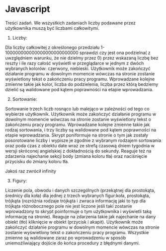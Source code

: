 # Javascript


Treści zadań. We wszystkich zadaniach liczby podawane przez użytkownika muszą być liczbami całkowitymi.

1. Liczby:

Dla liczby całkowitej z określonego przedziału 1-100000000000000000000000000 
sprawdzi czy jest ona podzielna( z uwzględniem warunku, że nie dzielmy przez 0)
przez wskazaną liczbę bez reszty i ile razy całość wyświetli w przeglądarce w jednym
z dwóch wybranych kolorów: czerwony, niebieski. Użytkownik może zakończyć działanie
programu w dowolnym momencie wówczas na stronie zostanie wyświetlony tekst o zakończeniu 
pracy programu. Wprowadzane kolejne zmienne takie jak kolor, liczba do podzielenia,
liczba przez którą bedziemy dzielić są walidowane pod kątem poprawności na etapie wprowadzania.


2. Sortowanie:

Sortowanie trzech liczb rosnąco lub malejąco w zależności od tego co wybierze użytkownik.
Użytkownik może zakończyć działanie programu w dowolnym momencie wówczas na stronie zostanie
wyświetlony tekst o zakończeniu pracy programu. Wprowadzane kolejne zmienne takie jak rodzaj
sortowania, i trzy liczby są walidowane pod kątem poprawności na etapie wprowadzania.
Skrypt poniformuje na stronie o tym jak zostały posorotowane liczby i wypisze je zgodnie z 
wybranym rodzajem sortowania oraz poda czas z obiektu date wraz ze strefą czasową dniem tygodnia
w wersji skróconej angielskiej z dokładnością do sekundy. Reaguje też na zdarzenia
najechanie sekcji body (zmiana koloru tła) oraz naciśnięcie przycisku do zmiany koloru tła.

Jakoś raz zwrócił infinity 



3. Figury:

Liczenie pola, obwodu i danych szczególnych (przekątnej dla prostokąta, średnicy dla koła)
dla jednej z trzech wybranych figur:koła, prostokąta, trójkąta (rozróżnia rodzaje trójkąta
i zwraca informację jaki to typ dla trójkąta różnobocznego pole nie jest liczone jeśli taki 
zostanie wprowadzony to skrypt poinformuje o tym użytkownika i wyświetli taką informację na 
stronie). Reaguje na zdarzenia takie jak najechanie na dany obiekt (tło) kliknięcie w obiekt
(przycisk i akapit). Użytkownik może zakończyć działanie programu w dowolnym momencie wówczas
na stronie zostanie wyświetlony tekst o zakończeniu pracy programu. Wszystkie zmienne są 
walidowane zaraz po wprowadzeniu w sposób uniemożliwiający dojście do końca procedury z błędnymi danymi.


